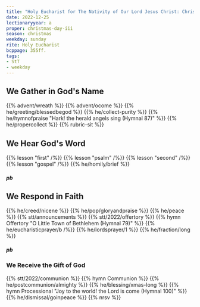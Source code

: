 ```yaml
---
title: "Holy Eucharist for The Nativity of Our Lord Jesus Christ: Christmas Day"
date: 2022-12-25
lectionaryyear: a
proper: christmas-day-iii
season: christmas
weekday: sunday
rite: Holy Eucharist
bcppage: 355ff.
tags:
- StT
- weekday
---
```

## We Gather in God's Name
{{% advent/wreath %}}
{{% advent/ocome %}}
{{% he/greeting/blessedbegod %}}
{{% he/collect-purity %}}
{{% he/hymnofpraise "Hark! the herald angels sing (Hymnal 87)" %}}
{{% he/propercollect %}}
{{% rubric-sit %}}
## We Hear God's Word
{{% lesson "first" /%}}
{{% lesson "psalm" /%}}
{{% lesson "second" /%}}
{{% lesson "gospel" /%}}
{{% he/homily/brief %}}
##### pb
## We Respond in Faith
{{% he/creed/nicene %}}
{{% he/pop/gloryandpraise %}}
{{% he/peace %}}
{{% stt/announcements %}}
{{% stt/2022/offertory %}}
{{% hymn Offertory "O Little Town of Bethlehem (Hymnal 79)" %}}
{{% he/eucharisticprayer/b /%}}
{{% he/lordsprayer/1 %}}
{{% he/fraction/long %}}
##### pb
### We Receive the Gift of God
{{% stt/2022/communion %}}
{{% hymn Communion %}}
{{% he/postcommunion/almighty %}}
{{% he/blessing/xmas-long %}}
{{% hymn Processional "Joy to the world! the Lord is come (Hymnal 100)" %}}
{{% he/dismissal/goinpeace %}}
{{% nrsv %}}

